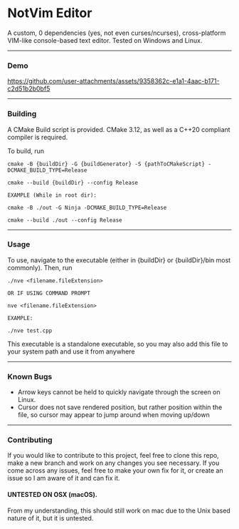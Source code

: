 # NotVim Editor

A custom, 0 dependencies (yes, not even curses/ncurses), cross-platform VIM-like console-based text editor. Tested on Windows and Linux.
<hr>

### Demo

https://github.com/user-attachments/assets/9358362c-e1a1-4aac-b171-c2d51b2b0bf5

<hr>

### Building

A CMake Build script is provided. CMake 3.12, as well as a C++20 compliant compiler is required.

To build, run

	cmake -B {buildDir} -G {buildGenerator} -S {pathToCMakeScript} -DCMAKE_BUILD_TYPE=Release

	cmake --build {buildDir} --config Release

	EXAMPLE (While in root dir):

	cmake -B ./out -G Ninja -DCMAKE_BUILD_TYPE=Release

	cmake --build ./out --config Release

<hr>

### Usage

To use, navigate to the executable (either in {buildDir} or {buildDir}/bin most commonly). Then, run

	./nve <filename.fileExtension>

	OR IF USING COMMAND PROMPT

	nve <filename.fileExtension>

	EXAMPLE:

	./nve test.cpp

This executable is a standalone executable, so you may also add this file to your system path and use it from anywhere

<hr>

### Known Bugs

 - Arrow keys cannot be held to quickly navigate through the screen on Linux.
 - Cursor does not save rendered position, but rather position within the file, so cursor may appear to jump around when moving up/down

<hr>

### Contributing

If you would like to contribute to this project, feel free to clone this repo, make a new branch and work on any changes you see necessary.
If you come across any issues, feel free to make your own fix for it, or create an issue so I am aware of it and can fix it.

#### UNTESTED ON OSX (macOS). 
 
From my understanding, this should still work on mac due to the Unix based nature of it, but it is untested.
